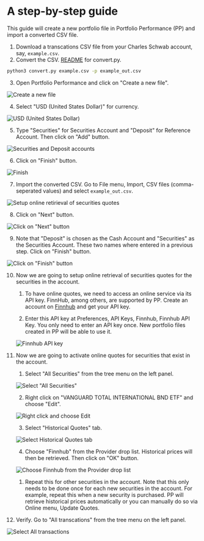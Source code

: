 # A step-by-step guide

This guide will create a new portfolio file in Portfolio Performance (PP) and import a converted CSV file.

1. Download a transcations CSV file from your Charles Schwab account, say, ```example.csv```.
2. Convert the CSV. [README](../README.md) for convert.py.

```sh
python3 convert.py example.csv -p example_out.csv
```

3. Open Portfolio Performance and click on "Create a new file".

![Create a new file](img/010.jpg "Click on Create a new file")

4. Select "USD (United States Dollar)" for currency.

![USD (United States Dollar)](img/020.jpg "Select 'USD (United States Dollar)' for currency.")

5. Type "Securities" for Securities Account and "Deposit" for Reference Account. Then click on "Add" button.

![Securities and Deposit accounts](img/030.jpg)

6. Click on "Finish" button.

![Finish](img/040.jpg)

7. Import the converted CSV. Go to File menu, Import, CSV files (comma-seperated values) and select ```example_out.csv```.

![Setup online retirieval of securities quotes](img/050.jpg)

8. Click on "Next" button.

![Click on "Next" button](img/060.jpg)

9. Note that "Deposit" is chosen as the Cash Account and "Securities" as the Securities Account. These two names where entered in a previous step. Click on "Finish" button.

![Click on "Finish" button](img/070.jpg)

10. Now we are going to setup online retrieval of securities quotes for the securities in the account. 

    1. To have online quotes, we need to access an online service via its API key. FinnHub, among others, are supported by PP. Create an account on [Finnhub](https://finnhub.io/) and get your API key.

    2. Enter this API key at Preferences, API Keys, Finnhub, Finnhub API Key. You only need to enter an API key once. New portfolio files created in PP will be able to use it.

    ![Finnhub API key](img/080.jpg)

11. Now we are going to activate online quotes for securities that exist in the account.

    1. Select "All Securities" from the tree menu on the left panel.

    ![Select "All Securities"](img/090.jpg)

    2. Right click on "VANGUARD TOTAL INTERNATIONAL BND ETF" and choose "Edit".

    ![Right click and choose Edit](img/091.jpg)

    3. Select "Historical Quotes" tab.

    ![Select Historical Quotes tab](img/092.jpg)

    4. Choose "Finnhub" from the Provider drop list. Historical prices will then be retrieved. Then click on "OK" button.

    ![Choose Finnhub from the Provider drop list](img/093.jpg)

    1. Repeat this for other securities in the account. Note that this only needs to be done once for each new securities in the account. For example, repeat this when a new security is purchased. PP will retrieve historical prices automatically or you can manually do so via Online menu, Update Quotes.

12. Verify. Go to "All transcations" from the tree menu on the left panel.

![Select All transactions](img/100.jpg)
